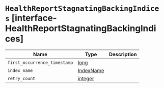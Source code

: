 # `HealthReportStagnatingBackingIndices` [interface-HealthReportStagnatingBackingIndices]

| Name | Type | Description |
| - | - | - |
| `first_occurrence_timestamp` | [long](./long.md) | &nbsp; |
| `index_name` | [IndexName](./IndexName.md) | &nbsp; |
| `retry_count` | [integer](./integer.md) | &nbsp; |
